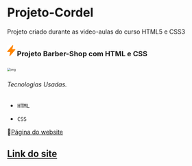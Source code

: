 # Projeto-Cordel
 Projeto criado durante as video-aulas do curso HTML5 e CSS3 

### [![DevSuperior logo](https://raw.githubusercontent.com/devsuperior/bds-assets/main/ds/devsuperior-logo-small.png)](https://raw.githubusercontent.com/devsuperior/bds-assets/main/ds/devsuperior-logo-small.png)  Projeto Barber-Shop com HTML e CSS 

​                                                                <img src="imagens/CORDEL-MODERNO" alt="img" style="zoom: 50%;" />    



###### Tecnologias Usadas.


- `HTML`

- `CSS`

  

:link:[Página do website](https://abreu-marcelo.github.io/Projeto-Cordel)






## <a href="https://abreu-marcelo.github.io/Projeto-Cordel/">Link do site</a>

